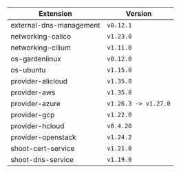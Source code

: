 | Extension      |  Version | 
| ----------- | ----------- |
|external-dns-management|```v0.12.1```|
|networking-calico|```v1.23.0```|
|networking-cilium|```v1.11.0```|
|os-gardenlinux|```v0.12.0```|
|os-ubuntu|```v1.15.0```|
|provider-alicloud|```v1.35.0```|
|provider-aws|```v1.35.0```|
|provider-azure|```v1.26.3 -> v1.27.0```|
|provider-gcp|```v1.22.0```|
|provider-hcloud|```v0.4.20```|
|provider-openstack|```v1.24.2```|
|shoot-cert-service|```v1.21.0```|
|shoot-dns-service|```v1.19.0```|
